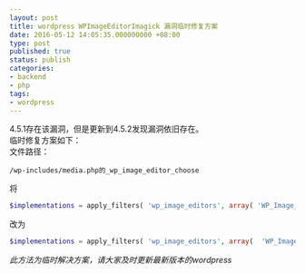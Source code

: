```yaml
---
layout: post
title: wordpress WPImageEditorImagick 漏洞临时修复方案
date: 2016-05-12 14:05:35.000000000 +08:00
type: post
published: true
status: publish
categories:
- backend
- php
tags:
- wordpress
---
```

4.5.1存在该漏洞，但是更新到4.5.2发现漏洞依旧存在。   
临时修复方案如下：   
文件路径：

```
/wp-includes/media.php的_wp_image_editor_choose
```

将

```php
$implementations = apply_filters( 'wp_image_editors', array( 'WP_Image_Editor_Imagick' ,'WP_Image_Editor_GD' ) );
```

改为

```php
$implementations = apply_filters( 'wp_image_editors', array(  'WP_Image_Editor_GD', 'WP_Image_Editor_Imagick' ) );
```

*此方法为临时解决方案，请大家及时更新最新版本的wordpress*